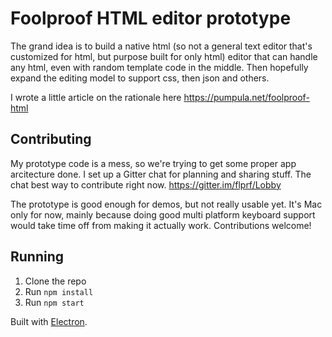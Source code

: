 # Foolproof HTML editor prototype

The grand idea is to build a native html (so not a general text editor that's customized for html, but purpose built for only html) editor that can handle any html, even with random template code in the middle. Then hopefully expand the editing model to support css, then json and others.

I wrote a little article on the rationale here <https://pumpula.net/foolproof-html>

## Contributing

My prototype code is a mess, so we're trying to get some proper app arcitecture done. I set up a Gitter chat for planning and sharing stuff. The chat best way to contribute right now. https://gitter.im/flprf/Lobby

The prototype is good enough for demos, but not really usable yet. It's Mac only for now, mainly because doing good multi platform keyboard support would take time off from making it actually work. Contributions welcome!

## Running

1. Clone the repo
2. Run `npm install`
3. Run `npm start`

Built with [Electron](http://electron.atom.io).
